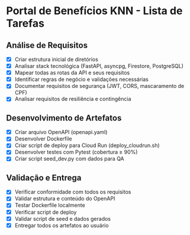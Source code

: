 # Portal de Benefícios KNN - Lista de Tarefas

## Análise de Requisitos

- [x] Criar estrutura inicial de diretórios
- [x] Analisar stack tecnológica (FastAPI, asyncpg, Firestore, PostgreSQL)
- [x] Mapear todas as rotas da API e seus requisitos
- [x] Identificar regras de negócio e validações necessárias
- [x] Documentar requisitos de segurança (JWT, CORS, mascaramento de CPF)
- [x] Analisar requisitos de resiliência e contingência

## Desenvolvimento de Artefatos

- [x] Criar arquivo OpenAPI (openapi.yaml)
- [x] Desenvolver Dockerfile
- [x] Criar script de deploy para Cloud Run (deploy_cloudrun.sh)
- [x] Desenvolver testes com Pytest (cobertura ≥ 90%)
- [x] Criar script seed_dev.py com dados para QA

## Validação e Entrega

- [x] Verificar conformidade com todos os requisitos
- [x] Validar estrutura e conteúdo do OpenAPI
- [x] Testar Dockerfile localmente
- [x] Verificar script de deploy
- [x] Validar script de seed e dados gerados
- [x] Entregar todos os artefatos ao usuário
